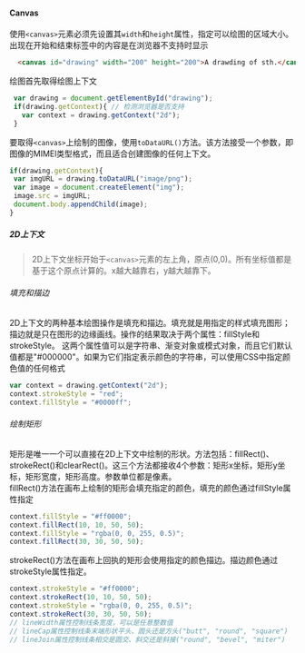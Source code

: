 #### Canvas
使用`<canvas>`元素必须先设置其`width`和`height`属性，指定可以绘图的区域大小。出现在开始和结束标签中的内容是在浏览器不支持时显示
```html
  <canvas id="drawing" width="200" height="200">A drawding of sth.</canvas>
```
绘图首先取得绘图上下文
```javascript
 var drawing = document.getElementById("drawing");
 if(drawing.getContext){ // 检测浏览器是否支持
   var context = drawing.getContext("2d");
 }
```
要取得`<canvas>`上绘制的图像，使用`toDataURL()`方法。该方法接受一个参数，即图像的MIMEl类型格式，而且适合创建图像的任何上下文。
```javascript
if(drawing.getContext){
 var imgURL = drawing.toDataURL("image/png");
 var image = document.createElement("img");
 image.src = imgURL;
 document.body.appendChild(image);
}
```
##### 2D上下文
> 2D上下文坐标开始于`<canvas>`元素的左上角，原点(0,0)。所有坐标值都是基于这个原点计算的。x越大越靠右，y越大越靠下。

###### 填充和描边
2D上下文的两种基本绘图操作是填充和描边。填充就是用指定的样式填充图形；描边就是只在图形的边缘画线。操作的结果取决于两个属性：fillStyle和strokeStyle。 这两个属性值可以是字符串、渐变对象或模式对象，而且它们默认值都是"#000000"。如果为它们指定表示颜色的字符串，可以使用CSS中指定颜色值的任何格式
```javascript
var context = drawing.getContext("2d");
context.strokeStyle = "red";
context.fillStyle = "#0000ff";
```
###### 绘制矩形
矩形是唯一一个可以直接在2D上下文中绘制的形状。方法包括：fillRect()、 strokeRect()和clearRect()。这三个方法都接收4个参数：矩形x坐标，矩形y坐标，矩形宽度，矩形高度。参数单位都是像素。  
fillRect()方法在画布上绘制的矩形会填充指定的颜色，填充的颜色通过fillStyle属性指定
```javascript
context.fillStyle = "#ff0000";
context.fillRect(10, 10, 50, 50);
context.fillStyle = "rgba(0, 0, 255, 0.5)";
context.fillRect(30, 30, 50, 50);
```
strokeRect()方法在画布上回执的矩形会使用指定的颜色描边。描边颜色通过strokeStyle属性指定。
```javascript
context.strokeStyle = "#ff0000";
context.strokeRect(10, 10, 50, 50);
context.strokeStyle = "rgba(0, 0, 255, 0.5)";
context.strokeRect(30, 30, 50, 50);
// lineWidth属性控制线条宽度，可以是任意整数值
// lineCap属性控制线条末端形状平头、圆头还是方头("butt", "round", "square")
// lineJoin属性控制线条相交是圆交、斜交还是斜接("round", "bevel", "miter")
```
